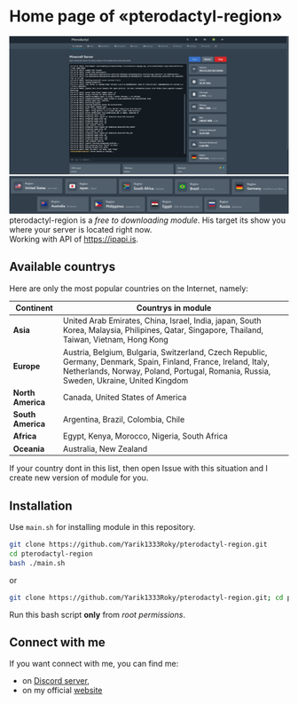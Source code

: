 # Home page of «pterodactyl-region»

![Full Screen showcase](/pictures/full_screen.png)
![Logo Image](/pictures/regions_show.png)
pterodactyl-region is a *free to downloading module*. His target its show you where your server is located right now. 
<br/> Working with API of https://ipapi.is.

## Available countrys

Here are only the most popular countries on the Internet, namely:

| Continent         | Countrys in module                                                                                                                                                                                         |
|-------------------|------------------------------------------------------------------------------------------------------------------------------------------------------------------------------------------------------------|
| **Asia**          | United Arab Emirates, China, Israel, India, japan, South Korea, Malaysia, Philipines, Qatar, Singapore, Thailand, Taiwan, Vietnam, Hong Kong                                                               |
| **Europe**        | Austria, Belgium, Bulgaria, Switzerland, Czech Republic, Germany, Denmark, Spain, Finland, France, Ireland, Italy, Netherlands, Norway, Poland, Portugal, Romania, Russia, Sweden, Ukraine, United Kingdom |
| **North America** | Canada, United States of America                                                                                                                                                                           |
| **South America** | Argentina, Brazil, Colombia, Chile                                                                                                                                                                         |
| **Africa**        | Egypt, Kenya, Morocco, Nigeria, South Africa                                                                                                                                                               |
| **Oceania**       | Australia, New Zealand                                                                                                                                                                                     |

If your country dont in this list, then open Issue with this situation and I create new version of module for you.

## Installation

Use `main.sh` for installing module in this repository.

```bash
git clone https://github.com/Yarik1333Roky/pterodactyl-region.git
cd pterodactyl-region
bash ./main.sh
```

or

```bash
git clone https://github.com/Yarik1333Roky/pterodactyl-region.git; cd pterodactyl-region; bash ./main.sh
```

Run this bash script **only** from *root permissions*.

## Connect with me

If you want connect with me, you can find me:
- on [Discord server](https://dsc.gg/mrlg),
- on my official [website](https://exeyarikus.info)